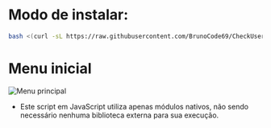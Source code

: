 # Modo de instalar:
```sh
bash <(curl -sL https://raw.githubusercontent.com/BrunoCode69/CheckUser---2024/main/install.sh)
```

# Menu inicial
![Menu principal](https://i.imgur.com/5AEETGT.png)

* Este script em JavaScript utiliza apenas módulos nativos, não sendo necessário nenhuma biblioteca externa para sua execução.
